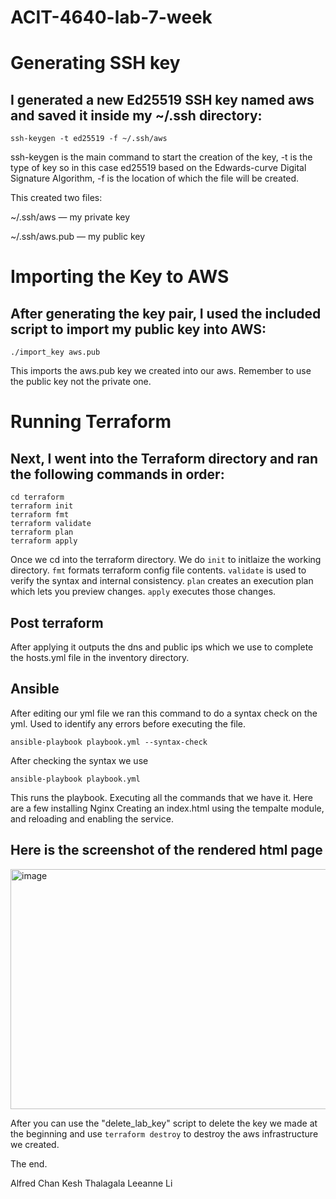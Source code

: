 # ACIT-4640-lab-7-week

# Generating SSH key
## I generated a new Ed25519 SSH key named aws and saved it inside my ~/.ssh directory:
```
ssh-keygen -t ed25519 -f ~/.ssh/aws
```
ssh-keygen is the main command to start the creation of the key, -t is the type of key so in this case ed25519 based on the Edwards-curve Digital Signature Algorithm, -f is the location of which the file will be created. 

This created two files:

~/.ssh/aws — my private key

~/.ssh/aws.pub — my public key

# Importing the Key to AWS

## After generating the key pair, I used the included script to import my public key into AWS:
```
./import_key aws.pub
```
This imports the aws.pub key we created into our aws. Remember to use the public key not the private one.

# Running Terraform

## Next, I went into the Terraform directory and ran the following commands in order:
```
cd terraform
terraform init
terraform fmt
terraform validate
terraform plan
terraform apply
```
Once we cd into the terraform directory. We do ```init``` to initlaize the working directory. ```fmt``` formats terraform config file contents. ```validate``` is used to verify the syntax and internal consistency. ```plan``` creates an execution plan which lets you preview changes. ```apply``` executes those changes.

## Post terraform
After applying it outputs the dns and public ips which we use to complete the hosts.yml file in the inventory directory.


## Ansible


After editing our yml file we ran this command to do a syntax check on the yml. Used to identify any errors before executing the file.
```
ansible-playbook playbook.yml --syntax-check
```

After checking the syntax we use 
```
ansible-playbook playbook.yml
```
This runs the playbook. Executing all the commands that we have it. Here are a few installing Nginx Creating an index.html using the tempalte module, and reloading and enabling the service.


## Here is the screenshot of the rendered html page

<img width="619" height="384" alt="image" src="https://github.com/user-attachments/assets/7b4d9ddd-3671-4cbe-8f49-70b9bf1a6a22" />

After you can use the "delete_lab_key" script to delete the key we made at the beginning and use ```terraform destroy``` to destroy the aws infrastructure we created.

The end.

Alfred Chan
Kesh Thalagala
Leeanne Li



